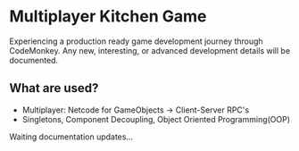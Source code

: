 # Multiplayer Kitchen Game
 Experiencing a production ready game development journey through CodeMonkey. Any new, interesting, or advanced development details will be documented.

## What are used?
<ul>
 <li>Multiplayer: Netcode for GameObjects -> Client-Server RPC's</li>
 <li>Singletons, Component Decoupling, Object Oriented Programming(OOP)</li>
</ul>

Waiting documentation updates...
